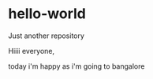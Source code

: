 # hello-world
Just another repository

Hiiii everyone,



today i'm happy as i'm going to bangalore
